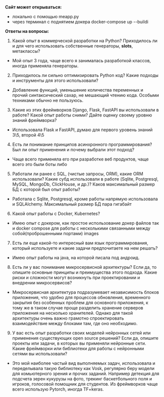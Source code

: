 <b>Сайт может открываться: </b>

- локально с помощью meapp.py
- через терминал с поднятием докера docker-compose up --buildi


<b>Ответы на вопросы:</b>
1. Какой опыт в коммерческой разработки на Python? Приходилось ли и для чего
использовать собственные генераторы, __slots__, метаклассы?

- Мой опыт 3 года, чаще всего я занималась разработкой классов, иногда применяла генераторы.

2. Приходилось ли сильно оптимизировать Python код? Какие подходы и инструменты
для этого использовали?

- Добавление функций, уменьшение количества переменных и прочий синтаксический сахар, не мешающий чтению кода. Особыми техниками обычно не пользуюсь.

3. Какие из этих фреймворков Django, Flask, FastAPI вы использовали в работе? Какой
опыт работы сними? Дайте оценку своему уровню знаний фреймворка?

- Использовала Flask и FastAPI, думаю для первого уровень знаний 3\5, второй 4\5

4. Есть ли понимание принципов асинхронного программирования? Был ли опыт
применения и почему выбрали этот подход?

- Чаще всего применяла его при разработке веб продуктов, чаще всего это были боты либо 

5. Работали ли ранее с SQL, (чистые запросы, ORM), какие ORM использовали? Какие
субд использовали в работе (Sqlite, Postgresql, MySQL, MongoDb, ClickHouse, и др.)?
Каков максимальный размер БД с которой был опыт работы?

- Работала с Sqlite, Postgresql, кроме работы напрямую использовала и SQLAlchemy. Максимальный размер БД пара гигабайт

6. Какой опыт работы с Docker, Kubernetes?

- Имею опыт с докером, как простое использование докер файлов так и docker compose для работы с несколькими связанными между собой(проброшенными портами) images

7. Есть ли еще какой-то интересный вам язык программирования, который
используете и какие задачи предпочитаете на нем решать?

- Имею опыт работы на java, на которой писала под андроид. 

8. Есть ли у вас понимание микросервисной архитектуры? Если да, то опишите
основные принципы и преимущества этого подхода. Какие риски и сложности могут
возникнуть при проектировании и внедрении микросервисов?

- Микросервисная архитектура подразумевает независимость блоков приложения, что удобно для процессов обновления, временного закрытия без особенных проблем для основного приложения, к тому же в таком случае проще разделить хранение серверов приложения на несколько хранителей. Однако для такой архитектуры очень важно грамотно спроектировать взаимодействие между блоками там, где оно необходимо.

9. У вас есть опыт разработки своих моделей нейронных сетей или применения
существующих open source решений? Если да, опишите проекты или задачи, в которых
вы применяли нейронные сети. Какие фреймворки или библиотеки для работы с
нейронными сетями вы использовали?

- Это мой наиболее частый вид выполняемых задач, использовала и переделывала такую библиотеку как Vosk, регулярно беру модели для комьютерного зрения и прочих заданий. Например детекция для подсчета зерен кукурузы на фото, трекинг баскетбольного поля и игроков, голосовой помощник для студентов. Из фреймворков чаще всего использую Pytorch, иногда TF+keras.
